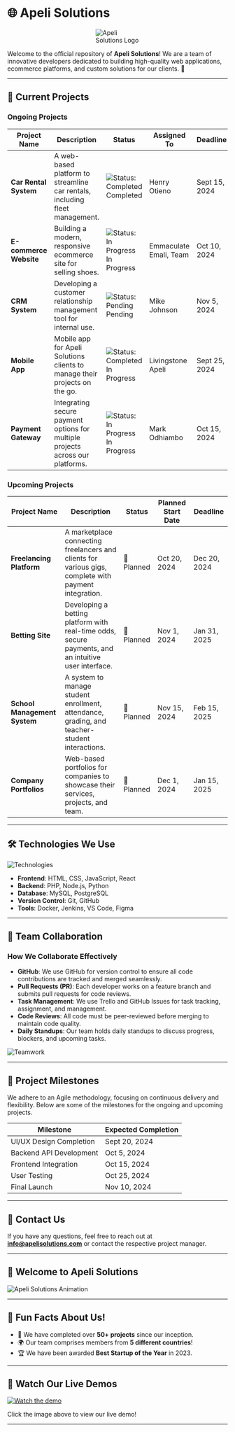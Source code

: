 # 🌐 Apeli Solutions

<img src="https://i.ibb.co/NL3frG0/apelisolutios-removebg-preview.png" alt="Apeli Solutions Logo" style="max-width: 100px; height: auto; display: block; margin: 0 auto;"/>

Welcome to the official repository of **Apeli Solutions**! We are a team of innovative developers dedicated to building high-quality web applications, ecommerce platforms, and custom solutions for our clients. 🌟

---

## 🚀 Current Projects

### Ongoing Projects

| **Project Name**      | **Description**                                                                 | **Status**        | **Assigned To**      | **Deadline**     |
|-----------------------|---------------------------------------------------------------------------------|-------------------|----------------------|------------------|
| **Car Rental System**  | A web-based platform to streamline car rentals, including fleet management.      | ![Status: Completed](https://via.placeholder.com/15/28A745/000000?text=+) Completed | Henry Otieno             | Sept 15, 2024    |
| **E-commerce Website** | Building a modern, responsive ecommerce site for selling shoes.                  | ![Status: In Progress](https://via.placeholder.com/15/DC3545/000000?text=+) In Progress | Emmaculate Emali, Team     | Oct 10, 2024     |
| **CRM System**         | Developing a customer relationship management tool for internal use.             | ![Status: Pending](https://via.placeholder.com/15/FFC107/000000?text=+) Pending | Mike Johnson         | Nov 5, 2024      |
| **Mobile App**         | Mobile app for Apeli Solutions clients to manage their projects on the go.       | ![Status: Completed](https://via.placeholder.com/15/28A745/000000?text=+) In Progress | Livingstone Apeli          | Sept 25, 2024    |
| **Payment Gateway**    | Integrating secure payment options for multiple projects across our platforms.   | ![Status: In Progress](https://via.placeholder.com/15/DC3545/000000?text=+) In Progress | Mark Odhiambo            | Oct 15, 2024     |

### Upcoming Projects

| **Project Name**           | **Description**                                                                                     | **Status**       | **Planned Start Date** | **Deadline**     |
|----------------------------|-----------------------------------------------------------------------------------------------------|------------------|------------------------|------------------|
| **Freelancing Platform**    | A marketplace connecting freelancers and clients for various gigs, complete with payment integration. | 🔵 Planned       | Oct 20, 2024            | Dec 20, 2024     |
| **Betting Site**            | Developing a betting platform with real-time odds, secure payments, and an intuitive user interface. | 🔵 Planned       | Nov 1, 2024             | Jan 31, 2025     |
| **School Management System**| A system to manage student enrollment, attendance, grading, and teacher-student interactions.        | 🔵 Planned       | Nov 15, 2024            | Feb 15, 2025     |
| **Company Portfolios**      | Web-based portfolios for companies to showcase their services, projects, and team.                   | 🔵 Planned       | Dec 1, 2024             | Jan 15, 2025     |

---

## 🛠 Technologies We Use

![Technologies](https://via.placeholder.com/600x100?text=HTML+CSS+JavaScript+PHP+MySQL)

- **Frontend**: HTML, CSS, JavaScript, React
- **Backend**: PHP, Node.js, Python
- **Database**: MySQL, PostgreSQL
- **Version Control**: Git, GitHub
- **Tools**: Docker, Jenkins, VS Code, Figma

---

## 👥 Team Collaboration

### How We Collaborate Effectively

- **GitHub**: We use GitHub for version control to ensure all code contributions are tracked and merged seamlessly.
- **Pull Requests (PR)**: Each developer works on a feature branch and submits pull requests for code reviews.
- **Task Management**: We use Trello and GitHub Issues for task tracking, assignment, and management.
- **Code Reviews**: All code must be peer-reviewed before merging to maintain code quality.
- **Daily Standups**: Our team holds daily standups to discuss progress, blockers, and upcoming tasks.

![Teamwork](https://via.placeholder.com/600x200?text=Teamwork+Makes+the+Dream+Work)

---

## 📅 Project Milestones

We adhere to an Agile methodology, focusing on continuous delivery and flexibility. Below are some of the milestones for the ongoing and upcoming projects.

| **Milestone**            | **Expected Completion** |
|--------------------------|-------------------------|
| UI/UX Design Completion   | Sept 20, 2024           |
| Backend API Development   | Oct 5, 2024             |
| Frontend Integration      | Oct 15, 2024            |
| User Testing              | Oct 25, 2024            |
| Final Launch              | Nov 10, 2024            |

---

## 📧 Contact Us

If you have any questions, feel free to reach out at **info@apelisolutions.com** or contact the respective project manager.

---

## 🎨 Welcome to Apeli Solutions

![Apeli Solutions Animation](https://media.giphy.com/media/3oKIPwGrq9xyHfbHKI/giphy.gif)

---

## 🎉 Fun Facts About Us!

- 💼 We have completed over **50+ projects** since our inception.
- 🌍 Our team comprises members from **5 different countries**!
- 🏆 We have been awarded **Best Startup of the Year** in 2023.

---

## 🌟 Watch Our Live Demos

[![Watch the demo](https://www.youtube.com/watch?v=Kx4y9c7w2JQ)](https://www.youtube.com/watch?v=Kx4y9c7w2JQ)

Click the image above to view our live demo!

---
